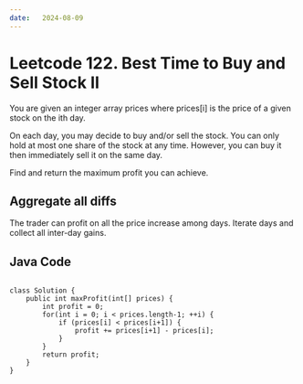 ```yaml
---
date:   2024-08-09
---
```


# Leetcode 122. Best Time to Buy and Sell Stock II

You are given an integer array prices where prices[i] is the price of a given stock on the ith day.

On each day, you may decide to buy and/or sell the stock. You can only hold at most one share of the stock at any time. However, you can buy it then immediately sell it on the same day.

Find and return the maximum profit you can achieve.

## Aggregate all diffs
The trader can profit on all the price increase among days. Iterate days and collect all inter-day gains.

## Java Code
<pre>
<code>
class Solution {
    public int maxProfit(int[] prices) {
        int profit = 0;
        for(int i = 0; i < prices.length-1; ++i) {
            if (prices[i] < prices[i+1]) {
                profit += prices[i+1] - prices[i];
            }
        }
        return profit;
    }
}
</code>
</pre>